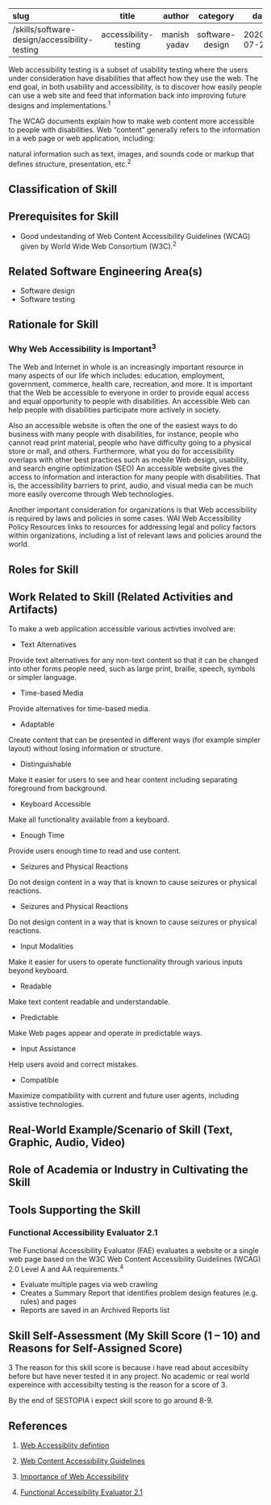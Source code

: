 | slug  | title | author     |category| date
| :---  |    :----:   |          ---: |:----:   |          ---: |
| /skills/software-design/accessibility-testing     | accessibility-testing     | manish yadav   | software-design| 2020-07-27

Web accessibility testing is a subset of usability testing where the users under consideration have disabilities that affect how they use the web. The end goal, in both usability and accessibility, is to discover how easily people can use a web site and feed that information back into improving future designs and implementations.<sup>1<sup/>

The WCAG documents explain how to make web content more accessible to people with disabilities. Web “content” generally refers to the information in a web page or web application, including:

natural information such as text, images, and sounds
code or markup that defines structure, presentation, etc.<sup>2<sup/>

## Classification of Skill


## Prerequisites for Skill

- Good undestanding of Web Content Accessibility Guidelines (WCAG) given by World Wide Web Consortium (W3C).<sup>2<sup/>

## Related Software Engineering Area(s)
- Software design 
- Software testing


## Rationale for Skill
### Why Web Accessibility is Important<sup>3<sup/>
The Web and Internet in whole is an increasingly important resource in many aspects of our life which includes: education, employment, government, commerce, health care, recreation, and more. It is important that the Web be accessible to everyone in order to provide equal access and equal opportunity to people with disabilities. An accessible Web can help people with disabilities participate more actively in society.

Also an accessible website is often the one of the easiest ways to do business with many people with disabilities, for instance, people who cannot read print material, people who have difficulty going to a physical store or mall, and others. Furthermore, what you do for accessibility overlaps with other best practices such as mobile Web design, usability, and search engine optimization (SEO)
An accessible website gives the access to information and interaction for many people with disabilities. That is, the accessibility barriers to print, audio, and visual media can be much more easily overcome through Web technologies.

Another important consideration for organizations is that Web accessibility is required by laws and policies in some cases. WAI Web Accessibility Policy Resources links to resources for addressing legal and policy factors within organizations, including a list of relevant laws and policies around the world.

## Roles for Skill

## Work Related to Skill (Related Activities and Artifacts)
To make a web application accessible various activties involved are:

- Text Alternatives

Provide text alternatives for any non-text content so that it can be changed into other forms people need, such as large print, braille, speech, symbols or simpler language.

- Time-based Media

Provide alternatives for time-based media.

- Adaptable

Create content that can be presented in different ways (for example simpler layout) without losing information or structure.

- Distinguishable

Make it easier for users to see and hear content including separating foreground from background.

- Keyboard Accessible

Make all functionality available from a keyboard.

- Enough Time

Provide users enough time to read and use content.


- Seizures and Physical Reactions

Do not design content in a way that is known to cause seizures or physical reactions.

- Seizures and Physical Reactions

Do not design content in a way that is known to cause seizures or physical reactions.

- Input Modalities

Make it easier for users to operate functionality through various inputs beyond keyboard.

- Readable

Make text content readable and understandable.

- Predictable

Make Web pages appear and operate in predictable ways.

- Input Assistance

Help users avoid and correct mistakes.

- Compatible

Maximize compatibility with current and future user agents, including assistive technologies.


## Real-World Example/Scenario of Skill (Text, Graphic, Audio, Video)





## Role of Academia or Industry in Cultivating the Skill

## Tools Supporting the Skill
### Functional Accessibility Evaluator 2.1

The Functional Accessibility Evaluator (FAE) evaluates a website or a single web page based on the W3C Web Content Accessibility Guidelines (WCAG) 2.0 Level A and AA requirements.<sup>4<sup/>

- Evaluate multiple pages via web crawling
- Creates a Summary Report that identifies problem design features (e.g. rules) and pages
- Reports are saved in an Archived Reports list

## Skill Self-Assessment (My Skill Score (1 – 10) and Reasons for Self-Assigned Score)
3 
The reason for this skill score is because i have read about accesibilty before but have never tested it in any project. No academic or real world expereince with accessibilty testing is the reason for a score of 3. 

By the end of SESTOPIA i expect skill score to go around 8-9. 


## References 
1. [Web Accessiblity defintion](https://www.w3.org/wiki/Accessibility_testing)

2. [Web Content Accessibility Guidelines](https://www.w3.org/WAI/standards-guidelines/wcag/) 

3. [Importance of Web Accessibility](https://medium.com/fbdevclagos/why-web-accessibility-is-important-and-how-you-can-accomplish-it-4f59fda7859c) 

4. [Functional Accessibility Evaluator 2.1
](https://fae.disability.illinois.edu/)
